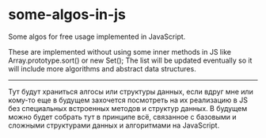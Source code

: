 # some-algos-in-js
Some algos for free usage implemented in JavaScript.

These are implemented without using some inner methods in JS like Array.prototype.sort() or new Set();
The list will be updated eventually so it will include more algorithms and abstract data structures.

--------------------------------------------------------------------------------------------------------------------------------

Тут будут храниться алгосы или структуры данных, если вдруг мне или кому-то еще в будущем захочется посмотреть на их реализацию в JS без специальных встроенных методов и структур данных.
В будущем можно будет собрать тут в принципе всё, связанное с базовыми и сложными структурами данных и алгоритмами на JavaScript.
